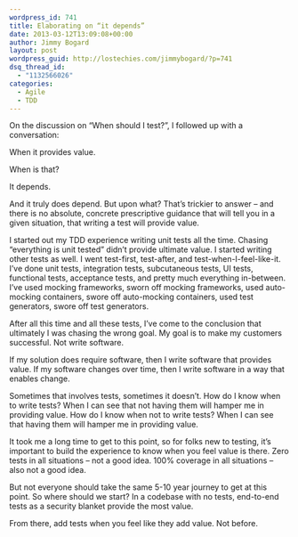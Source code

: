 ```yaml
---
wordpress_id: 741
title: Elaborating on “it depends”
date: 2013-03-12T13:09:08+00:00
author: Jimmy Bogard
layout: post
wordpress_guid: http://lostechies.com/jimmybogard/?p=741
dsq_thread_id:
  - "1132566026"
categories:
  - Agile
  - TDD
---
```

On the discussion on “When should I test?”, I followed up with a conversation:

When it provides value.

When is that?

It depends.

And it truly does depend. But upon what? That’s trickier to answer – and there is no absolute, concrete prescriptive guidance that will tell you in a given situation, that writing a test will provide value.

I started out my TDD experience writing unit tests all the time. Chasing “everything is unit tested” didn’t provide ultimate value. I started writing other tests as well. I went test-first, test-after, and test-when-I-feel-like-it. I’ve done unit tests, integration tests, subcutaneous tests, UI tests, functional tests, acceptance tests, and pretty much everything in-between. I’ve used mocking frameworks, sworn off mocking frameworks, used auto-mocking containers, swore off auto-mocking containers, used test generators, swore off test generators.

After all this time and all these tests, I’ve come to the conclusion that ultimately I was chasing the wrong goal. My goal is to make my customers successful. Not write software.

If my solution does require software, then I write software that provides value. If my software changes over time, then I write software in a way that enables change.

Sometimes that involves tests, sometimes it doesn’t. How do I know when to write tests? When I can see that not having them will hamper me in providing value. How do I know when not to write tests? When I can see that having them will hamper me in providing value.

It took me a long time to get to this point, so for folks new to testing, it’s important to build the experience to know when you feel value is there. Zero tests in all situations – not a good idea. 100% coverage in all situations – also not a good idea.

But not everyone should take the same 5-10 year journey to get at this point. So where should we start? In a codebase with no tests, end-to-end tests as a security blanket provide the most value.

From there, add tests when you feel like they add value. Not before.